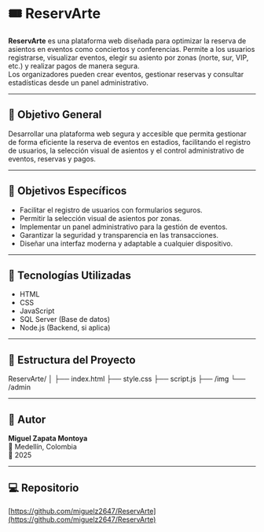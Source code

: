 # 🎟️ ReservArte

**ReservArte** es una plataforma web diseñada para optimizar la reserva de asientos en eventos como conciertos y conferencias. Permite a los usuarios registrarse, visualizar eventos, elegir su asiento por zonas (norte, sur, VIP, etc.) y realizar pagos de manera segura.  
Los organizadores pueden crear eventos, gestionar reservas y consultar estadísticas desde un panel administrativo.

---

## 🚀 Objetivo General
Desarrollar una plataforma web segura y accesible que permita gestionar de forma eficiente la reserva de eventos en estadios, facilitando el registro de usuarios, la selección visual de asientos y el control administrativo de eventos, reservas y pagos.

---

## 🎯 Objetivos Específicos
- Facilitar el registro de usuarios con formularios seguros.  
- Permitir la selección visual de asientos por zonas.  
- Implementar un panel administrativo para la gestión de eventos.  
- Garantizar la seguridad y transparencia en las transacciones.  
- Diseñar una interfaz moderna y adaptable a cualquier dispositivo.  

---

## 🧠 Tecnologías Utilizadas
- HTML  
- CSS  
- JavaScript  
- SQL Server (Base de datos)  
- Node.js (Backend, si aplica)  

---

## 📂 Estructura del Proyecto
ReservArte/
│
├── index.html
├── style.css
├── script.js
├── /img
└── /admin

---

## 👤 Autor
**Miguel Zapata Montoya**  
📍 Medellín, Colombia  
📅 2025  

---

## 💻 Repositorio
[https://github.com/miguelz2647/ReservArte](https://github.com/miguelz2647/ReservArte)
